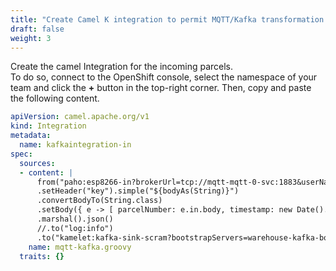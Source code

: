 ```yaml
---
title: "Create Camel K integration to permit MQTT/Kafka transformation and enrich data for incoming parcels (duo C)"
draft: false
weight: 3
---
```


Create the camel Integration for the incoming parcels.  
To do so, connect to the OpenShift console, select the namespace of your team and click the **+** button in the top-right corner. Then, copy and paste the following content.

```yaml
apiVersion: camel.apache.org/v1
kind: Integration
metadata:
  name: kafkaintegration-in
spec:
  sources:
  - content: |
      from("paho:esp8266-in?brokerUrl=tcp://mqtt-mqtt-0-svc:1883&userName=admin&password=public")
      .setHeader("key").simple("${bodyAs(String)}")
      .convertBodyTo(String.class)
      .setBody({ e -> [ parcelNumber: e.in.body, timestamp: new Date().getTime() ] })
      .marshal().json()
      //.to("log:info")
      .to("kamelet:kafka-sink-scram?bootstrapServers=warehouse-kafka-bootstrap:9092&user=camel&password=s3cr3t&topic=warehouse-in")
    name: mqtt-kafka.groovy
  traits: {}
```
